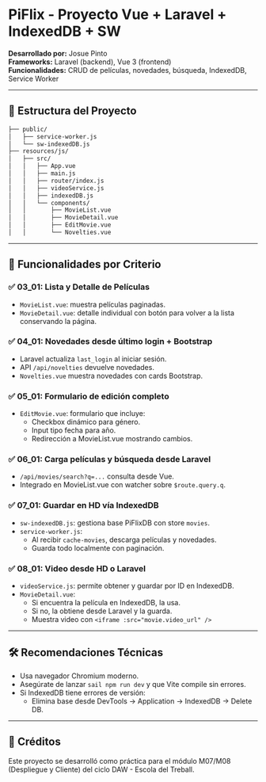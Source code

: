 # PiFlix - Proyecto Vue + Laravel + IndexedDB + SW

**Desarrollado por:** Josue Pinto  
**Frameworks:** Laravel (backend), Vue 3 (frontend)  
**Funcionalidades:** CRUD de películas, novedades, búsqueda, IndexedDB, Service Worker

---

## 📁 Estructura del Proyecto

```bash
├── public/
│   ├── service-worker.js
│   └── sw-indexedDB.js
├── resources/js/
│   ├── src/
│   │   ├── App.vue
│   │   ├── main.js
│   │   ├── router/index.js
│   │   ├── videoService.js
│   │   ├── indexedDB.js
│   │   └── components/
│   │       ├── MovieList.vue
│   │       ├── MovieDetail.vue
│   │       ├── EditMovie.vue
│   │       └── Novelties.vue
```

---

## 🧩 Funcionalidades por Criterio

### ✅ 03_01: Lista y Detalle de Películas
- `MovieList.vue`: muestra películas paginadas.
- `MovieDetail.vue`: detalle individual con botón para volver a la lista conservando la página.

### ✅ 04_01: Novedades desde último login + Bootstrap
- Laravel actualiza `last_login` al iniciar sesión.
- API `/api/novelties` devuelve novedades.
- `Novelties.vue` muestra novedades con cards Bootstrap.

### ✅ 05_01: Formulario de edición completo
- `EditMovie.vue`: formulario que incluye:
  - Checkbox dinámico para género.
  - Input tipo fecha para año.
  - Redirección a MovieList.vue mostrando cambios.

### ✅ 06_01: Carga películas y búsqueda desde Laravel
- `/api/movies/search?q=...` consulta desde Vue.
- Integrado en MovieList.vue con watcher sobre `$route.query.q`.

### ✅ 07_01: Guardar en HD vía IndexedDB
- `sw-indexedDB.js`: gestiona base PiFlixDB con store `movies`.
- `service-worker.js`:
  - Al recibir `cache-movies`, descarga películas y novedades.
  - Guarda todo localmente con paginación.

### ✅ 08_01: Video desde HD o Laravel
- `videoService.js`: permite obtener y guardar por ID en IndexedDB.
- `MovieDetail.vue`:
  - Si encuentra la película en IndexedDB, la usa.
  - Si no, la obtiene desde Laravel y la guarda.
  - Muestra video con `<iframe :src="movie.video_url" />`

---

## 🛠 Recomendaciones Técnicas

- Usa navegador Chromium moderno.
- Asegúrate de lanzar `sail npm run dev` y que Vite compile sin errores.
- Si IndexedDB tiene errores de versión:
  - Elimina base desde DevTools → Application → IndexedDB → Delete DB.

---

## 📜 Créditos
Este proyecto se desarrolló como práctica para el módulo M07/M08 (Despliegue y Cliente) del ciclo DAW - Escola del Treball.
